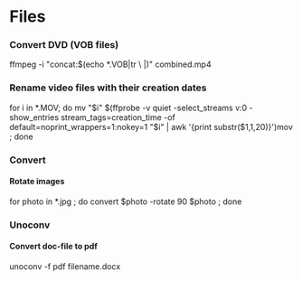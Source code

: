 # Files

### Convert DVD (VOB files)
ffmpeg -i "concat:$(echo *.VOB|tr \  \|)" combined.mp4

### Rename video files with their creation dates
for i in *.MOV; do mv "$i" $(ffprobe -v quiet -select_streams v:0  -show_entries stream_tags=creation_time -of default=noprint_wrappers=1:nokey=1 "$i"  | awk '{print substr($1,1,20)}')mov ; done

### Convert

#### Rotate images
for photo in *.jpg ; do convert $photo -rotate 90 $photo ; done

### Unoconv

#### Convert doc-file to pdf
unoconv -f pdf filename.docx
